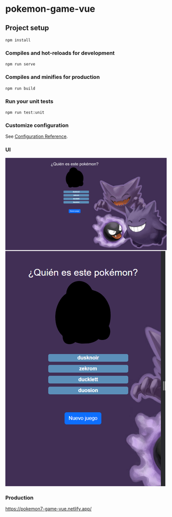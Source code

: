 # pokemon-game-vue

## Project setup
```
npm install
```

### Compiles and hot-reloads for development
```
npm run serve
```

### Compiles and minifies for production
```
npm run build
```

### Run your unit tests
```
npm run test:unit
```

### Customize configuration
See [Configuration Reference](https://cli.vuejs.org/config/).

### UI

![image](Screenshot_3.png)
![image](Screenshot_4.png)


### Production

https://pokemon7-game-vue.netlify.app/
